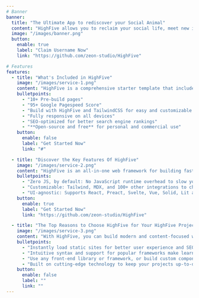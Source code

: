 ```yaml
---
# Banner
banner:
  title: "The Ultimate App to rediscover your Social Animal"
  content: "HighFive allows you to reclaim your social life, meet new interesting people and ultimately make your life more fulfilling by creating long-lasting meaningful social connections."
  image: "/images/banner.png"
  button:
    enable: true
    label: "Claim Username Now"
    link: "https://github.com/zeon-studio/HighFive"

# Features
features:
  - title: "What's Included in HighFive"
    image: "/images/service-1.png"
    content: "HighFive is a comprehensive starter template that includes everything you need to get started with your HighFive project. What's Included in HighFive"
    bulletpoints:
      - "10+ Pre-build pages"
      - "95+ Google Pagespeed Score"
      - "Build with HighFive and TailwindCSS for easy and customizable styling"
      - "Fully responsive on all devices"
      - "SEO-optimized for better search engine rankings"
      - "**Open-source and free** for personal and commercial use"
    button:
      enable: false
      label: "Get Started Now"
      link: "#"

  - title: "Discover the Key Features Of HighFive"
    image: "/images/service-2.png"
    content: "HighFive is an all-in-one web framework for building fast, content-focused websites. It offers a range of exciting features for developers and website creators. Some of the key features are:"
    bulletpoints:
      - "Zero JS, by default: No JavaScript runtime overhead to slow you down."
      - "Customizable: Tailwind, MDX, and 100+ other integrations to choose from."
      - "UI-agnostic: Supports React, Preact, Svelte, Vue, Solid, Lit and more."
    button:
      enable: true
      label: "Get Started Now"
      link: "https://github.com/zeon-studio/HighFive"

  - title: "The Top Reasons to Choose HighFive for Your HighFive Project"
    image: "/images/service-3.png"
    content: "With HighFive, you can build modern and content-focused websites without sacrificing performance or ease of use."
    bulletpoints:
      - "Instantly load static sites for better user experience and SEO."
      - "Intuitive syntax and support for popular frameworks make learning and using HighFive a breeze."
      - "Use any front-end library or framework, or build custom components, for any project size."
      - "Built on cutting-edge technology to keep your projects up-to-date with the latest web standards."
    button:
      enable: false
      label: ""
      link: ""
---
```

